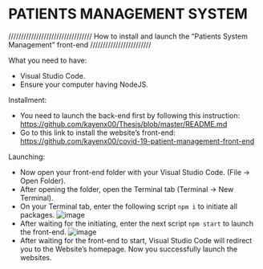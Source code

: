 # PATIENTS MANAGEMENT SYSTEM
///////////////////////////////// How to install and launch the “Patients System Management” front-end ////////////////////////

What you need to have: 
- Visual Studio Code.
- Ensure your computer having NodeJS.

Installment: 
- You need to launch the back-end first by following this instruction: https://github.com/kayenx00/Thesis/blob/master/README.md 
- Go to this link to install the website’s front-end: https://github.com/kayenx00/covid-19-patient-management-front-end  

Launching: 
- Now open your front-end folder with your Visual Studio Code. (File -> Open Folder).
- After opening the folder, open the Terminal tab (Terminal -> New Terminal).
- On your Terminal tab, enter the following script `npm i` to initiate all packages. 
![image](https://user-images.githubusercontent.com/53591019/234654320-325072fb-4606-4a2c-b5c4-a7bf26f63658.png)
- After waiting for the initiating, enter the next script `npm start` to launch the front-end.
 ![image](https://user-images.githubusercontent.com/53591019/234654351-907a0b62-64c1-40aa-aab0-10152604eb82.png)
- After waiting for the front-end to start, Visual Studio Code will redirect you to the Website’s homepage. Now you successfully launch the websites. 
